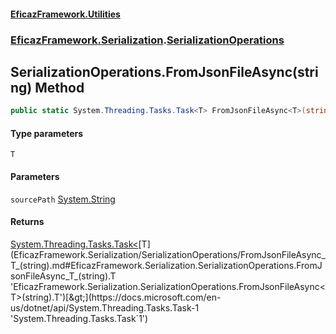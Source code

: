 #### [EficazFramework.Utilities](EficazFrameworkUtilities.md 'EficazFramework Utilities')
### [EficazFramework.Serialization](EficazFrameworkUtilities.md#EficazFramework.Serialization 'EficazFramework.Serialization').[SerializationOperations](EficazFramework.Serialization/SerializationOperations.md 'EficazFramework.Serialization.SerializationOperations')

## SerializationOperations.FromJsonFileAsync<T>(string) Method

```csharp
public static System.Threading.Tasks.Task<T> FromJsonFileAsync<T>(string sourcePath);
```
#### Type parameters

<a name='EficazFramework.Serialization.SerializationOperations.FromJsonFileAsync_T_(string).T'></a>

`T`
#### Parameters

<a name='EficazFramework.Serialization.SerializationOperations.FromJsonFileAsync_T_(string).sourcePath'></a>

`sourcePath` [System.String](https://docs.microsoft.com/en-us/dotnet/api/System.String 'System.String')

#### Returns
[System.Threading.Tasks.Task&lt;](https://docs.microsoft.com/en-us/dotnet/api/System.Threading.Tasks.Task-1 'System.Threading.Tasks.Task`1')[T](EficazFramework.Serialization/SerializationOperations/FromJsonFileAsync_T_(string).md#EficazFramework.Serialization.SerializationOperations.FromJsonFileAsync_T_(string).T 'EficazFramework.Serialization.SerializationOperations.FromJsonFileAsync<T>(string).T')[&gt;](https://docs.microsoft.com/en-us/dotnet/api/System.Threading.Tasks.Task-1 'System.Threading.Tasks.Task`1')